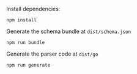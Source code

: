 Install dependencies:

```
npm install
```

Generate the schema bundle at `dist/schema.json`

```
npm run bundle
```

Generate the parser code at `dist/go`

```
npm run generate
```
